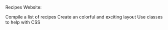 Recipes Website:

Compile a list of recipes
Create an colorful and exciting layout
Use classes to help with CSS